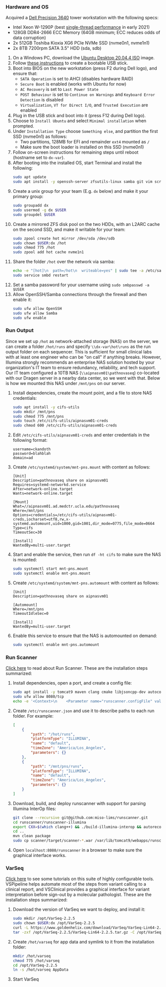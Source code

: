 ### Hardware and OS

Acquired a [Dell Precision 3640](https://www.dell.com/en-us/work/shop/desktops-all-in-one-pcs/precision-3640-tower-workstation/spd/precision-3640-workstation) tower workstation with the following specs:

- Intel Xeon W-1290P (best [single-thread performance](https://www.cpubenchmark.net/singleThread.html#server-thread) in early 2021)
- 128GB DDR4-2666 ECC Memory (64GB minimum; ECC reduces odds of data corruption)
- 2x 512GB Toshiba Kioxia XG6 PCIe NVMe SSD (nvme0n1, nvme1n1)
- 2x 8TB 7200rpm SATA 3.5" HDD (sda, sdb)

1. On a Windows PC, download the [Ubuntu Desktop 20.04.4 ISO](https://mirrors.ocf.berkeley.edu/ubuntu-releases/20.04.4) image.
2. Follow [these instructions](https://ubuntu.com/tutorials/create-a-usb-stick-on-windows) to create a bootable USB stick.
3. Boot into BIOS on the new workstation (press F2 during Dell logo), and ensure that:
    - `SATA Operation` is set to AHCI (disables hardware RAID)
    - `Secure Boot` is enabled (works with Ubuntu for now)
    - `AC Recovery` is set to `Last Power State`
    - `POST Behaviour` is set to `Continue on Warnings` and `Keyboard Error Detection` is disabled
    - `Virtualization`, `VT for Direct I/O`, and `Trusted Execution` are enabled
4. Plug in the USB stick and boot into it (press F12 during Dell logo).
5. Choose to `Install Ubuntu` and select `Minimal installation` when prompted.
6. Under `Installation Type` choose `Something else`, and partition the first SSD (nvme0n1) as follows:
    - Two partitions, 128MB for EFI and remainder `ext4` mounted as `/`
    - Make sure the boot loader is installed on this SSD (nvme0n1)
7. Follow on-screen instructions for remaining steps until reboot (hostname set to `dx-var`).
8. After booting into the installed OS, start Terminal and install the following:
    ```bash
    sudo apt update
    sudo apt install -y openssh-server zfsutils-linux samba git vim screen parallel tree curl
    ```
9. Create a unix group for your team (E.g. `dx` below) and make it your primary group:
    ```bash
    sudo groupadd dx
    sudo usermod -g dx $USER
    sudo groupdel $USER
    ```
10. Create a mirrored ZFS disk pool on the two HDDs, with an L2ARC cache on the second SSD, and make it writable for your team:
    ```bash
    sudo zpool create hot mirror /dev/sda /dev/sdb
    sudo chown $USER:dx /hot
    sudo chmod 775 /hot
    sudo zpool add hot cache nvme1n1
    ```
11. Share the folder `/hot` over the network via samba:
    ```bash
    echo -e "[hot]\n  path=/hot\n  writeable=yes" | sudo tee -a /etc/samba/smb.conf
    sudo service smbd restart
    ```
12. Set a samba password for your username using `sudo smbpasswd -a $USER`
13. Allow OpenSSH/Samba connections through the firewall and then enable it:
    ```bash
    sudo ufw allow OpenSSH
    sudo ufw allow Samba
    sudo ufw enable
    ```

### Run Output

Since we set up `/hot` as network-attached storage (NAS) on the server, we can create a folder `/hot/runs` and specify `\\dx-var\hot\runs` as the run output folder on each sequencer. This is sufficient for small clinical labs with at least one engineer who can be "on call" if anything breaks. However, Illumina strongly recommends an enterprise NAS solution hosted by your organization's IT team to ensure redundancy, reliability, and tech support. Our IT team configured a 10TB NAS (`\\aipnasvm01\pathnovaseq`) co-located with our Dragen server in a nearby data center, so we went with that. Below is how we mounted this NAS under `/mnt/pns` on our server.

1. Install dependencies, create the mount point, and a file to store NAS credentials:
    ```bash
    sudo apt install -y cifs-utils
    sudo mkdir /mnt/pns
    sudo chmod 775 /mnt/pns
    sudo touch /etc/cifs-utils/aipnasvm01-creds
    sudo chmod 600 /etc/cifs-utils/aipnasvm01-creds
    ```
2. Edit `/etc/cifs-utils/aipnasvm01-creds` and enter credentials in the following format:
    ```
    username=ckandoth
    password=blahblah
    domain=ad
    ```
3. Create `/etc/systemd/system/mnt-pns.mount` with content as follows:
    ```
    [Unit]
    Description=pathnovaseq share on aipnasvm01
    Requires=systemd-networkd.service
    After=network-online.target
    Wants=network-online.target

    [Mount]
    What=//aipnasvm01.ad.medctr.ucla.edu/pathnovaseq
    Where=/mnt/pns
    Options=credentials=/etc/cifs-utils/aipnasvm01-creds,iocharset=utf8,rw,x-systemd.automount,uid=1000,gid=1001,dir_mode=0775,file_mode=0664
    Type=cifs
    TimeoutSec=30

    [Install]
    WantedBy=multi-user.target
    ```
4. Start and enable the service, then run `df -ht cifs` to make sure the NAS is mounted:
    ```bash
    sudo systemctl start mnt-pns.mount
    sudo systemctl enable mnt-pns.mount
    ```
5. Create `/etc/systemd/system/mnt-pns.automount` with content as follows:
    ```
    [Unit]
    Description=pathnovaseq share on aipnasvm01

    [Automount]
    Where=/mnt/pns
    TimeoutIdleSec=0

    [Install]
    WantedBy=multi-user.target
    ```
6. Enable this service to ensure that the NAS is automounted on demand:
    ```bash
    sudo systemctl enable mnt-pns.automount
    ```

### Run Scanner

[Click here](https://miso-lims.readthedocs.io/projects/runscanner) to read about Run Scanner. These are the installation steps summarized:

1. Install dependencies, open a port, and create a config file:
    ```bash
    sudo apt install -y tomcat9 maven clang cmake libjsoncpp-dev autoconf libtool build-essential
    sudo ufw allow 8080/tcp
    echo -e '<Context>\n    <Parameter name="runscanner.configFile" value="/etc/runscanner.json" override="false"/>\n</Context>' | sudo tee /var/lib/tomcat9/conf/Catalina/localhost/runscanner.xml
    ```
2. Create `/etc/runscanner.json` and use it to describe paths to each run folder. For example:
    ```json
    [
        {
            "path": "/hot/runs",
            "platformType": "ILLUMINA",
            "name": "default",
            "timeZone": "America/Los_Angeles",
            "parameters": {}
        },
        {
            "path": "/mnt/pns/runs",
            "platformType": "ILLUMINA",
            "name": "default",
            "timeZone": "America/Los_Angeles",
            "parameters": {}
        }
    ]
    ```
3. Download, build, and deploy runscanner with support for parsing Illumina InterOp files:
    ```bash
    git clone --recursive git@github.com:miso-lims/runscanner.git
    cd runscanner/runscanner-illumina
    export CXX=$(which clang++) && ./build-illumina-interop && autoreconf -i && ./configure && make && sudo make install
    cd ..
    mvn clean package
    sudo cp scanner/target/scanner-*.war /var/lib/tomcat9/webapps/runscanner.war
    ```
4. Open `localhost:8080/runscanner` in a browser to make sure the graphical interface works.

### VarSeq

[Click here](https://www.goldenhelix.com/learning/article-categories/varseq-tutorials/) to see some tutorials on this suite of highly configurable tools. VSPipeline helps automate most of the steps from variant calling to a clinical report, and VSClinical provides a graphical interface for variant interpretation before sign-out by a molecular pathologist. These are the installation steps summarized:

1. Download the version of VarSeq we want to deploy, and install it:
    ```bash
    sudo mkdir /opt/VarSeq-2.2.5
    sudo chown $USER:dx /opt/VarSeq-2.2.5
    curl -L https://www.goldenhelix.com/download/VarSeq/VarSeq-Lin64-2.2.5.tar.gz -o /opt/VarSeq-2.2.5/VarSeq-Lin64-2.2.5.tar.gz
    tar -zxf /opt/VarSeq-2.2.5/VarSeq-Lin64-2.2.5.tar.gz -C /opt/VarSeq-2.2.5 --strip-components 1
    ```
2. Create `/hot/varseq` for app data and symlink to it from the installation folder:
    ```bash
    mkdir /hot/varseq
    chmod 775 /hot/varseq
    cd /opt/VarSeq-2.2.5
    ln -s /hot/varseq AppData
    ```
3. Start VarSeq
